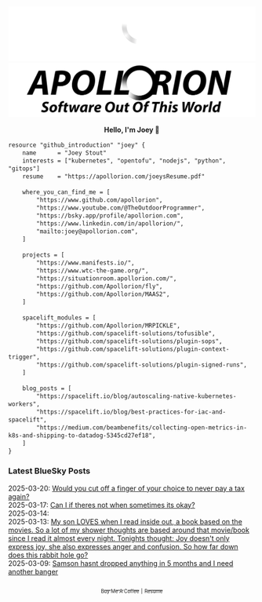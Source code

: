 ![Personal Website](https://raw.githubusercontent.com/Apollorion/apollorion/main/logos/new-large-white-transparent.png#gh-dark-mode-only)![Personal Website](https://raw.githubusercontent.com/Apollorion/apollorion/main/logos/new-large-black-transparent.png#gh-light-mode-only)

<p align="center">
    <b>Hello, I'm Joey 👋</b>
</p>

```hcl
resource "github_introduction" "joey" {
    name      = "Joey Stout"
    interests = ["kubernetes", "opentofu", "nodejs", "python", "gitops"]
    resume    = "https://apollorion.com/joeysResume.pdf"

    where_you_can_find_me = [
        "https://www.github.com/apollorion",
        "https://www.youtube.com/@TheOutdoorProgrammer",
        "https://bsky.app/profile/apollorion.com",
        "https://www.linkedin.com/in/apollorion/",
        "mailto:joey@apollorion.com",
    ]

    projects = [
        "https://www.manifests.io/",
        "https://www.wtc-the-game.org/",
        "https://situationroom.apollorion.com/",
        "https://github.com/Apollorion/fly",
        "https://github.com/Apollorion/MAAS2",
    ]

    spacelift_modules = [
        "https://github.com/Apollorion/MRPICKLE",
        "https://github.com/spacelift-solutions/tofusible",
        "https://github.com/spacelift-solutions/plugin-sops",
        "https://github.com/spacelift-solutions/plugin-context-trigger",
        "https://github.com/spacelift-solutions/plugin-signed-runs",
    ]

    blog_posts = [
        "https://spacelift.io/blog/autoscaling-native-kubernetes-workers",
        "https://spacelift.io/blog/best-practices-for-iac-and-spacelift",
        "https://medium.com/beambenefits/collecting-open-metrics-in-k8s-and-shipping-to-datadog-5345cd27ef18",
    ]
}
```

### Latest BlueSky Posts
2025-03-20: [Would you cut off a finger of your choice to never pay a tax again? ](https://bsky.app/profile/apollorion.com/post/3lkrmcmb2e22u)  
2025-03-17: [Can I if theres not when sometimes its okay? ](https://bsky.app/profile/apollorion.com/post/3lkm752qwak24)  
2025-03-14: [ ](https://bsky.app/profile/apollorion.com/post/3lkcftoados2b)  
2025-03-13: [My son LOVES when I read inside out, a book based on the movies. So a lot of my shower thoughts are based around that movie/book since I read it almost every night.  Tonights thought: Joy doesn't only express joy, she also expresses anger and confusion. So how far down does this rabbit hole go? ](https://bsky.app/profile/apollorion.com/post/3lk7t6x7onk2w)  
2025-03-09: [Samson hasnt dropped anything in 5 months and I need another banger ](https://bsky.app/profile/apollorion.com/post/3ljw24fc4w22u)  


<p align="center">
    <a href="https://www.buymeacoffee.com/apollorion"><sub><sub>Buy Me A Coffee</sub></sub></a> <sub><sub>|</sub></sub> <a href="https://apollorion.com/joeysResume.pdf"><sub><sub>Resume</sub></sub></a>
</p>
